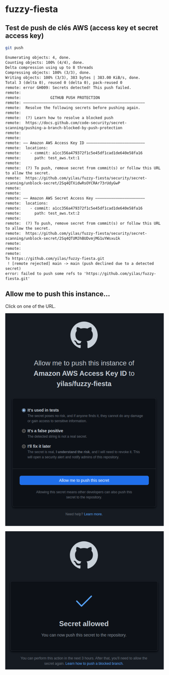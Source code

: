 # fuzzy-fiesta

## Test de push de clés AWS (access key et secret access key)

```bash
git push
```

```log
Enumerating objects: 4, done.
Counting objects: 100% (4/4), done.
Delta compression using up to 8 threads
Compressing objects: 100% (3/3), done.
Writing objects: 100% (3/3), 383 bytes | 383.00 KiB/s, done.
Total 3 (delta 0), reused 0 (delta 0), pack-reused 0
remote: error GH009: Secrets detected! This push failed.
remote: 
remote:             GITHUB PUSH PROTECTION
remote: ——————————————————————————————————————————————————————
remote:  Resolve the following secrets before pushing again.
remote: 
remote:  (?) Learn how to resolve a blocked push
remote:  https://docs.github.com/code-security/secret-scanning/pushing-a-branch-blocked-by-push-protection
remote: 
remote: 
remote: —— Amazon AWS Access Key ID ——————————————————————————
remote:  locations:
remote:    - commit: a1cc356a479372f1c5e45df1cad1de640e58fa16
remote:      path: test_aws.txt:1
remote: 
remote:  (?) To push, remove secret from commit(s) or follow this URL to allow the secret.
remote:  https://github.com/yilas/fuzzy-fiesta/security/secret-scanning/unblock-secret/2Sq4QTXidwRsOYCRAr73rUdyGwP
remote: 
remote: 
remote: —— Amazon AWS Secret Access Key ——————————————————————
remote:  locations:
remote:    - commit: a1cc356a479372f1c5e45df1cad1de640e58fa16
remote:      path: test_aws.txt:2
remote: 
remote:  (?) To push, remove secret from commit(s) or follow this URL to allow the secret.
remote:  https://github.com/yilas/fuzzy-fiesta/security/secret-scanning/unblock-secret/2Sq4QTUMJhBUDvmjMG1uYWsxu1k
remote: 
remote: 
remote: 
To https://github.com/yilas/fuzzy-fiesta.git
 ! [remote rejected] main -> main (push declined due to a detected secret)
error: failed to push some refs to 'https://github.com/yilas/fuzzy-fiesta.git'
```

## Allow me to push this instance...

Click on one of the URL.

![Allow me to push this instance of Amazon AWS Access Key ID to yilas/fuzzy-fiesta](./2023-07-20_15-48.png)

![Secret allowed](./2023-07-20_15-53.png)
